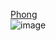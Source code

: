 [Phong](https://en.wikipedia.org/wiki/Phong_reflection_model)</br>
![image](https://github.com/yl-me/LearnOpenGL/blob/master/2%E5%85%89%E7%85%A7/2.2%E5%85%89%E7%85%A7%E5%9F%BA%E7%A1%80/1Phong/ambient%2Bdiffuse%2Bspecular.png)
